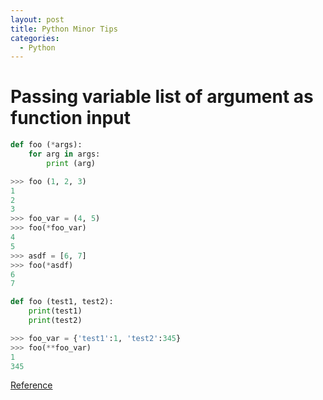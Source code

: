 ```yaml
---
layout: post
title: Python Minor Tips
categories:
  - Python
---
```


# Passing variable list of argument as function input

```python
def foo (*args):
    for arg in args:
        print (arg)

>>> foo (1, 2, 3)
1
2
3
>>> foo_var = (4, 5)
>>> foo(*foo_var)
4
5
>>> asdf = [6, 7]
>>> foo(*asdf)
6
7
```

```python
def foo (test1, test2):
    print(test1)
    print(test2)

>>> foo_var = {'test1':1, 'test2':345}
>>> foo(**foo_var)
1
345
```

[Reference](https://pythontips.com/2013/08/04/args-and-kwargs-in-python-explained/)


